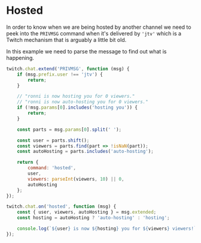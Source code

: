 # Hosted

In order to know when we are being hosted by another channel we need to peek into the `PRIVMSG` command when it's delivered by `'jtv'` which is a Twitch mechanism that is arguably a little bit old.

In this example we need to parse the message to find out what is happening.

```javascript
twitch.chat.extend('PRIVMSG', function (msg) {
    if (msg.prefix.user !== 'jtv') {
        return;
    }

    // "ronni is now hosting you for 0 viewers."
    // "ronni is now auto-hosting you for 0 viewers."
    if (!msg.params[0].includes('hosting you')) {
        return;
    }

    const parts = msg.params[0].split(' ');

    const user = parts.shift();
    const viewers = parts.find(part => !isNaN(part));
    const autoHosting = parts.includes('auto-hosting');

    return {
        command: 'hosted',
        user,
        viewers: parseInt(viewers, 10) || 0,
        autoHosting
    };
});

twitch.chat.on('hosted', function (msg) {
    const { user, viewers, autoHosting } = msg.extended;
    const hosting = autoHosting ? 'auto-hosting' : 'hosting';

    console.log(`${user} is now ${hosting} you for ${viewers} viewers!`);
});
```
